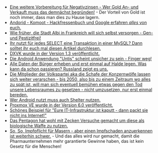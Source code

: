 * [Eine weitere Vorbereitung für Negativzinsen - Wer Gold An- und Verkauft muss das demnächst begründen!](https://www.heise.de/tp/features/Bundesregierung-will-anonyme-Goldkaeufe-ueber-2000-Euro-verbieten-4469176.html) - Der Vorteil von Gold ist noch immer, dass man dies zu Hause lagern.
* [Andorid - Komoot - Hackfressenbuch und Google erfahren *alles* von euch.](https://www.kuketz-blog.de/komoot-facebook-geht-mit-auf-tour/)
* [Wie früher, die Stadt Albi in Frankreich will sich selbst versorgen - Gen- und Pestizitfrei!](https://netzfrauen.org/2019/07/15/albi-2/)
* [Ihr nutzt für jedes SELECT eine Transaktion in einer MySQL? Dann solltet ihr euch mal diesen Artikel durchlesen.](https://www.percona.com/blog/2019/07/15/mysql-the-impact-of-transactions-on-query-throughput/)
* [DXVK wurde in der Version 1.3 veröffentlicht.](https://www.pro-linux.de/news/1/27256/dxvk-13-mit-aktueller-vulkan-unterst%C3%BCtzung.html)
* [Die Android Anwendung "Untis" scheint unsicher zu sein - Finger weg!](https://www.kuketz-blog.de/untis-mobile-fehlendes-rollenkonzept-und-datenschutzerklaerung/)
* [Alle Daten der Bürger erheben und erst einmal auf Halde legen. Was kann da schon passieren? Russland zeigt es uns.](https://blog.fefe.de/?ts=a3d095a5)
* [Die Mitglieder der Volkspartei aka die Schafe der Konzernwölfe lassen sich weiter verarschen - bis 2050, also bis zu einem Zeitraum wo alles zu spät ist, will man sich eventuell bemühen etwas gegen den Tod unsere Lebensraumes zu gesetzen - nicht umzusetzen, nur erst einmal bereden.](https://blog.fefe.de/?ts=a3d0d418)
* [Wer Android nutzt muss auch Shelter nutzen.](https://www.kuketz-blog.de/shelter-big-brother-apps-isolieren-take-back-control-teil7/)
* [Proxmox VE wurde in der Version 6.0 veröffentlicht.](https://www.pro-linux.de/news/1/27264/proxmox-ve-60-vorgestellt.html)
* [Schönes Beispiel für "Eure IT-Infrastruktur ist kaputt - dann packt sie nicht ins Internet!"](https://blog.fefe.de/?ts=a3d1e8ba)
* [Das Pentagon hat wohl mit Zecken Versuche gemacht um diese als biologische Waffe zu nutzen.](https://blog.fefe.de/?ts=a3d1fd47)
* [So, So, Impfpflicht für Masern - aber einen Impfschaden anzuerkennen ist weiterhin schwer.](https://blog.fefe.de/?ts=a3ced123) - Und das alles wird nur gemacht, damit die Pharmaunternehmen mehr garantierte Gewinne haben, das ist kein Gesetz für die Menschen!
